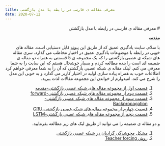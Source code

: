 ```yaml
--- 
title: معرفی مقاله ی فارسی در رابطه با مدل بازگشتی
date: 2020-07-12
---
```

<div dir='rtl' lang='fa'>
# معرفی مقاله ی فارسی در رابطه با مدل بازگشتی

**مقدمه**

با سلام. سایت یادگیری عمیق که از طریق این [پیوند](https://deeplearning.ir/) قابل دستیابی است. مقاله های خوبی در رابطه با موضوعات یادگیری عمیق در اختیار مخاطب می گذارد. سری مقاله های شبکه ی عصبی بازگشتی را که یک مجموعه ی 5 قسمتی به همراه دو مقاله ی ضمیمه ای است را بنده مطالعه کردم و بسیار خوشحال هستم که این سایت را به شما معرفی می کنم. لینک مقاله ی شبکه عصبی بازگشتی که آن را به شما معرفی خواهم کرد اطلاعات خوب به همراه پیاده سازی اولیه در اختیار کاربر می گذارد و به خوبی این مدل را شرح می کند. امیدوارم از خواندن این مجموعه مقالات لذت ببرید.

1. [قسمت اول از مجموعه مقاله های شبکه عصبی  بازگشتی-مقدمه](https://deeplearning.ir/%D8%A2%D9%85%D9%88%D8%B2%D8%B4-%D8%B4%D8%A8%DA%A9%D9%87-%D9%87%D8%A7%DB%8C-%D8%B9%D8%B5%D8%A8%DB%8C-%D8%A8%D8%A7%D8%B2%DA%AF%D8%B4%D8%AA%DB%8C-recurrent-neural-networks-%D8%A8%D8%AE%D8%B4-%D8%A7/)
2. [قسمت دوم از مجموعه مقاله های شبکه عصبی بازگشتی-forward](https://deeplearning.ir/%D8%A2%D9%85%D9%88%D8%B2%D8%B4-%D8%B4%D8%A8%DA%A9%D9%87-%D9%87%D8%A7%DB%8C-%D8%B9%D8%B5%D8%A8%DB%8C-%D8%A8%D8%A7%D8%B2%DA%AF%D8%B4%D8%AA%DB%8C-recurrent-neural-networks-%D8%A8%D8%AE%D8%B4-%D8%AF/)
3. [قسمت سوم از مجموعه مقاله های شبکه عصبی بازگشتی-Backpropagation](https://deeplearning.ir/%D8%A2%D9%85%D9%88%D8%B2%D8%B4-%D8%B4%D8%A8%DA%A9%D9%87-%D9%87%D8%A7%DB%8C-%D8%B9%D8%B5%D8%A8%DB%8C-%D8%A8%D8%A7%D8%B2%DA%AF%D8%B4%D8%AA%DB%8C-recurrent-neural-network-%D8%A8%D8%AE%D8%B4-%D8%B3/)
4. [قسمت چهارم از مجموعه مقاله های شبکه عصبی بازگشتی-GRU](https://deeplearning.ir/%D8%A2%D9%85%D9%88%D8%B2%D8%B4-%D8%B4%D8%A8%DA%A9%D9%87-%D8%B9%D8%B5%D8%A8%DB%8C-%D8%A8%D8%A7%D8%B2%DA%AF%D8%B4%D8%AA%DB%8C-%D8%A8%D8%AE%D8%B4-%DA%86%D9%87%D8%A7%D8%B1%D9%85-%D9%85%D8%B9%D8%B1%D9%81/)
5. [قسمت پنجم از مجموعه مقاله های شبکه عصبی بازگشتی-LSTM](https://deeplearning.ir/%D8%A2%D9%85%D9%88%D8%B2%D8%B4-%D8%B4%D8%A8%DA%A9%D9%87-%D8%B9%D8%B5%D8%A8%DB%8C-%D8%A8%D8%A7%D8%B2%DA%AF%D8%B4%D8%AA%DB%8C-%D8%A8%D8%AE%D8%B4-%D9%BE%D9%86%D8%AC%D9%85-%D9%85%D8%B9%D8%B1%D9%81%DB%8C/)

و دو مقاله ی ضمیمه را می توانید از طریق لیک های زیر مطالعه بفرمایید.

1. [مشکل محوشدگی گرادیان در شبکه عصبی بازگشتی](https://deeplearning.ir/%D9%85%D8%B4%DA%A9%D9%84-%D9%85%D8%AD%D9%88-%D8%B4%D8%AF%DA%AF%DB%8C-%DA%AF%D8%B1%D8%A7%D8%AF%DB%8C%D8%A7%D9%86-vanishing-gradient-%D8%AF%D8%B1-%D8%B4%D8%A8%DA%A9%D9%87-%D8%B9%D8%B5%D8%A8%DB%8C/)
2. [روش Teacher forcing](https://deeplearning.ir/%D8%B1%D9%88%D8%B4-teacher-forcing-%DA%86%DB%8C%D8%B3%D8%AA%D8%9F/)
</div>
